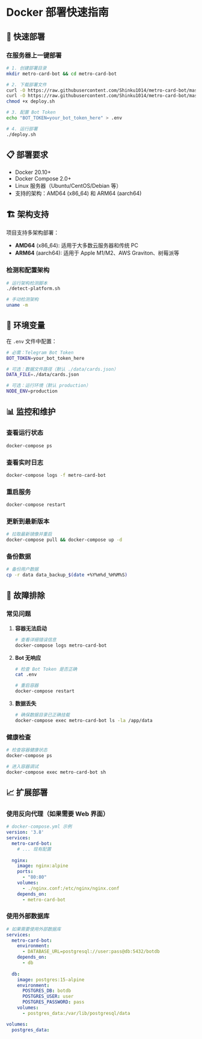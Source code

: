 # Docker 部署快速指南

## 🚀 快速部署

### 在服务器上一键部署

```bash
# 1. 创建部署目录
mkdir metro-card-bot && cd metro-card-bot

# 2. 下载部署文件
curl -O https://raw.githubusercontent.com/Shinku1014/metro-card-bot/master/docker-compose.yml
curl -O https://raw.githubusercontent.com/Shinku1014/metro-card-bot/master/deploy.sh
chmod +x deploy.sh

# 3. 配置 Bot Token
echo "BOT_TOKEN=your_bot_token_here" > .env

# 4. 运行部署
./deploy.sh
```

## 📋 部署要求

- Docker 20.10+
- Docker Compose 2.0+
- Linux 服务器（Ubuntu/CentOS/Debian 等）
- 支持的架构：AMD64 (x86_64) 和 ARM64 (aarch64)

## 🏗️ 架构支持

项目支持多架构部署：
- **AMD64** (x86_64): 适用于大多数云服务器和传统 PC
- **ARM64** (aarch64): 适用于 Apple M1/M2、AWS Graviton、树莓派等

### 检测和配置架构

```bash
# 运行架构检测脚本
./detect-platform.sh

# 手动检测架构
uname -m
```

## 🔧 环境变量

在 `.env` 文件中配置：

```bash
# 必需：Telegram Bot Token
BOT_TOKEN=your_bot_token_here

# 可选：数据文件路径（默认 ./data/cards.json）
DATA_FILE=./data/cards.json

# 可选：运行环境（默认 production）
NODE_ENV=production
```

## 📊 监控和维护

### 查看运行状态
```bash
docker-compose ps
```

### 查看实时日志
```bash
docker-compose logs -f metro-card-bot
```

### 重启服务
```bash
docker-compose restart
```

### 更新到最新版本
```bash
# 拉取最新镜像并重启
docker-compose pull && docker-compose up -d
```

### 备份数据
```bash
# 备份用户数据
cp -r data data_backup_$(date +%Y%m%d_%H%M%S)
```

## 🐛 故障排除

### 常见问题

1. **容器无法启动**
   ```bash
   # 查看详细错误信息
   docker-compose logs metro-card-bot
   ```

2. **Bot 无响应**
   ```bash
   # 检查 Bot Token 是否正确
   cat .env
   
   # 重启容器
   docker-compose restart
   ```

3. **数据丢失**
   ```bash
   # 确保数据目录已正确挂载
   docker-compose exec metro-card-bot ls -la /app/data
   ```

### 健康检查

```bash
# 检查容器健康状态
docker-compose ps

# 进入容器调试
docker-compose exec metro-card-bot sh
```

## 📈 扩展部署

### 使用反向代理（如果需要 Web 界面）

```yaml
# docker-compose.yml 示例
version: '3.8'
services:
  metro-card-bot:
    # ... 现有配置
    
  nginx:
    image: nginx:alpine
    ports:
      - "80:80"
    volumes:
      - ./nginx.conf:/etc/nginx/nginx.conf
    depends_on:
      - metro-card-bot
```

### 使用外部数据库

```yaml
# 如果需要使用外部数据库
services:
  metro-card-bot:
    environment:
      - DATABASE_URL=postgresql://user:pass@db:5432/botdb
    depends_on:
      - db
      
  db:
    image: postgres:15-alpine
    environment:
      POSTGRES_DB: botdb
      POSTGRES_USER: user
      POSTGRES_PASSWORD: pass
    volumes:
      - postgres_data:/var/lib/postgresql/data

volumes:
  postgres_data:
```
